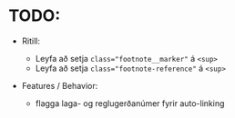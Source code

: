 # TODO:

- Ritill:
  - Leyfa að setja `class="footnote__marker"` á `<sup>`
  - Leyfa að setja `class="footnote-reference"` á `<sup>`

- Features / Behavior:
  - flagga laga- og reglugerðanúmer fyrir auto-linking

